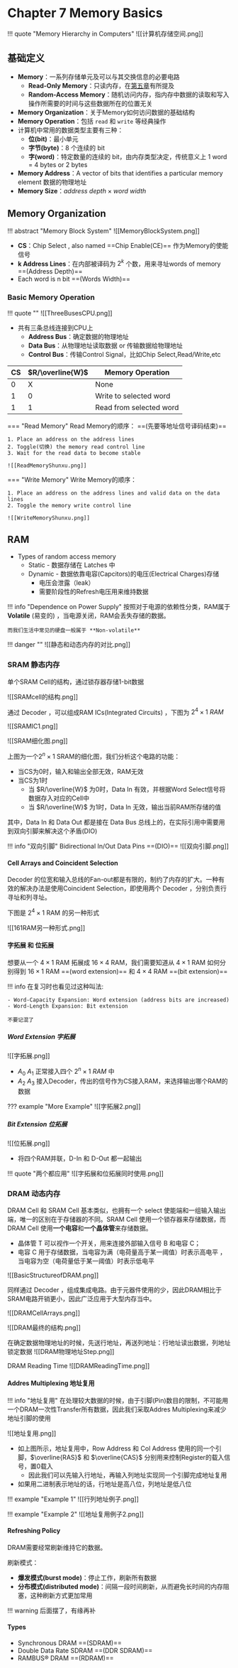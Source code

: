# Chapter 7 Memory Basics

!!! quote "Memory Hierarchy in Computers"
	![[计算机存储空间.png]]


## 基础定义



- **Memory**：一系列存储单元及可以与其交换信息的必要电路
	- **Read-Only Memory**：只读内存，在[第五章](https://nimisora.top//%E8%AF%BE%E7%A8%8B%E7%AC%94%E8%AE%B0/%E6%95%B0%E5%AD%97%E9%80%BB%E8%BE%91%E8%AE%BE%E8%AE%A1/%E7%90%86%E8%AE%BA%E8%AF%BE%E7%AC%94%E8%AE%B0/Chapter%205%20Digital%20Hardware%20Implementation/#programmable-logic-device)有所提及
	- **Random-Access Memory**：随机访问内存，指内存中数据的读取和写入操作所需要的时间与这些数据所在的位置无关
- **Memory Organization**：关于Memory如何访问数据的基础结构
- **Memory Operation**：包括 `read` 和 `write` 等经典操作
- 计算机中常用的数据类型主要有三种：
	- **位(bit)**：最小单元
	- **字节(byte)**：8 个连续的 bit
	- **字(word)**：特定数量的连续的 bit，由内存类型决定，传统意义上 1 word = 4 bytes or 2 bytes
- **Memory Address**：A vector of bits that identifies a particular memory element 数据的物理地址
- **Memory Size**：$address\ depth\times word\ width$


## Memory Organization

!!! abstract "Memory Block System"
	![[MemoryBlockSystem.png]]

- **CS**：Chip Select , also named ==Chip Enable(CE)==  作为Memory的使能信号
- **k Address Lines**：在内部被译码为 $2^k$ 个数，用来寻址words of memory ==(Address Depth)==
- Each word is n bit ==(Words Width)==

### Basic Memory Operation
!!! quote ""
	![[ThreeBusesCPU.png]]

- 共有三条总线连接到CPU上
	- **Address Bus**：确定数据的物理地址
	- **Data Bus**：从物理地址读取数据 or 传输数据给物理地址
	- **Control Bus**：传输Control Signal，比如Chip Select,Read/Write,etc


| CS  | $R/\overline{W}$ | Memory Operation        |
| --- | ---------------- | ----------------------- |
| 0   | X                | None                    |
| 1   | 0                | Write to selected word  |
| 1   | 1                | Read from selected word |



=== "Read Memory"
	Read Memory的顺序： ==(先要等地址信号译码结束)==
	
	1. Place an address on the address lines
	2. Toggle(切换) the memory read control line
	3. Wait for the read data to become stable
	
	![[ReadMemoryShunxu.png]]
	
=== "Write Memory"
	Write Memory的顺序：
	
	1. Place an address on the address lines and valid data on the data lines
	2. Toggle the memory write control line
	
	![[WriteMemoryShunxu.png]]

## RAM

- Types of random access memory
	- Static - 数据存储在 Latches 中
	- Dynamic - 数据依靠电容(Capcitors)的电压(Electrical Charges)存储
		- 电压会泄露（leak）
		- 需要阶段性的Refresh电压用来维持数据

!!! info "Dependence on Power Supply"
	按照对于电源的依赖性分类，RAM属于 **Volatile** (易变的) ，当电源关闭，RAM会丢失存储的数据。
	
	而我们生活中常见的硬盘一般属于 **Non-volatile**



!!! danger ""
	![[静态和动态内存的对比.png]]

### SRAM 静态内存
单个SRAM Cell的结构，通过锁存器存储1-bit数据

![[SRAMcell的结构.png]]

通过 Decoder ，可以组成RAM ICs(Integrated Circuits) ，下图为 $2^4\times 1\ RAM$

![[SRAMIC1.png]]

![[SRAM细化图.png]]

上图为一个$2^n\times 1$ SRAM的细化图，我们分析这个电路的功能：

- 当CS为0时，输入和输出全部无效，RAM无效
- 当CS为1时
	- 当 $R/\overline{W}$ 为0时，Data In 有效，并根据Word Select信号将数据存入对应的Cell中
	- 当 $R/\overline{W}$ 为1时，Data In 无效，输出当前RAM所存储的值

其中，Data In 和 Data Out 都是接在 Data Bus 总线上的，在实际引用中需要用到双向引脚来解决这个矛盾(DIO)

!!! info "双向引脚"
	Bidirectional In/Out Data Pins ==(DIO)==
	![[双向引脚.png]]

#### Cell Arrays and Coincident Selection
Decoder 的位宽和输入总线的Fan-out都是有限的，制约了内存的扩大。一种有效的解决办法是使用Coincident Selection，即使用两个 Decoder ，分别负责行寻址和列寻址。

下图是 $2^4\times 1$ RAM 的另一种形式

![[161RAM另一种形式.png]]

#### 字拓展 和 位拓展
想要从一个 $4\times 1$ RAM 拓展成 $16\times 4$ RAM，我们需要知道从 $4\times 1$ RAM 如何分别得到 $16\times 1$ RAM ==(word extension)== 和 $4\times 4$ RAM ==(bit extension)==

!!! info
	在复习时也看见过这种叫法:
	
	- Word-Capacity Expansion: Word extension (address bits are increased)
	- Word-Length Expansion: Bit extension
	
	不要记混了

##### Word Extension 字拓展
![[字拓展.png]]

- $A_0$ $A_1$ 正常接入四个 $2^n \times 1\ RAM$ 中
- $A_2$ $A_3$ 接入Decoder，传出的信号作为CS接入RAM，来选择输出哪个RAM的数据

??? example "More Example"
	![[字拓展2.png]]

##### Bit Extension 位拓展

![[位拓展.png]]

- 将四个RAM并联，D-In 和 D-Out 都一起输出


!!! quote "两个都应用"
	![[字拓展和位拓展同时使用.png]]

### DRAM 动态内存
DRAM Cell 和 SRAM Cell 基本类似，也拥有一个 select 使能端和一组输入输出端，唯一的区别在于存储器的不同。SRAM Cell 使用一个锁存器来存储数据，而 DRAM Cell 使用**一个电容**和**一个晶体管**来存储数据。

- 晶体管 T 可以视作一个开关，用来连接外部输入信号 B 和电容 C；
- 电容 C 用于存储数据，当电容为满（电荷量高于某一阈值）时表示高电平 ，当电容为空（电荷量低于某一阈值）时表示低电平

![[BasicStructureofDRAM.png]]


同样通过 Decoder ，组成集成电路。由于元器件使用的少，因此DRAM相比于SRAM电路开销更小，因此广泛应用于大型内存当中。

![[DRAMCellArrays.png]]



![[DRAM最终的结构.png]]


在确定数据物理地址的时候，先送行地址，再送列地址：行地址读出数据，列地址锁定数据
![[DRAM物理地址Step.png]]


DRAM Reading Time
![[DRAMReadingTime.png]]

#### Addres Multiplexing 地址复用
!!! info "地址复用"
	在处理较大数据的时候，由于引脚(Pin)数目的限制，不可能用一个DRAM一次性Transfer所有数据，因此我们采取Addres Multiplexing来减少地址引脚的使用

![[地址复用.png]]

- 如上图所示，地址复用中，Row Address 和 Col Address 使用的同一个引脚，$\overline{RAS}$ 和 $\overline{CAS}$ 分别用来控制Register的载入信号，置0载入
	- 因此我们可以先输入行地址，再输入列地址实现同一个引脚完成地址复用
- 如果用二进制表示地址的话，行地址是高八位，列地址是低八位

!!! example "Example 1"
	![[行列地址例子.png]]

!!! example "Example 2"
	![[地址复用例子2.png]]


#### Refreshing Policy
DRAM需要经常刷新维持它的数据。

刷新模式：

- **爆发模式(burst mode)**：停止工作，刷新所有数据
- **分布模式(distributed mode)**：间隔一段时间刷新，从而避免长时间的内存阻塞，这种刷新方式更加常用

!!! warning
	后面摆了，有缘再补

#### Types

- Synchronous DRAM ==(SDRAM)==
- Double Data Rate SDRAM ==(DDR SDRAM)==
- RAMBUS® DRAM ==(RDRAM)==

